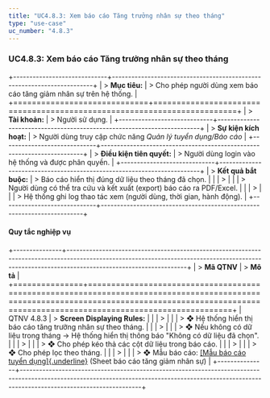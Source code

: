 ```yaml
---
title: "UC4.8.3: Xem báo cáo Tăng trưởng nhân sự theo tháng"
type: "use-case"
uc_number: "4.8.3"
---
```


### UC4.8.3: Xem báo cáo Tăng trưởng nhân sự theo tháng

+-----------------------------+------------------------------------------------------------------------+
| > **Mục tiêu:**             | > Cho phép người dùng xem báo cáo tăng giảm nhân sự trên hệ thống.     |
+=============================+========================================================================+
| > **Tài khoản:**            | > Người sử dụng.                                                       |
+-----------------------------+------------------------------------------------------------------------+
| > **Sự kiện kích hoạt:**    | > Người dùng truy cập chức năng *Quản lý tuyển dụng/Báo cáo*           |
+-----------------------------+------------------------------------------------------------------------+
| > **Điều kiện tiên quyết:** | > Người dùng login vào hệ thống và được phân quyền.                    |
+-----------------------------+------------------------------------------------------------------------+
| > **Kết quả bắt buộc:**     | > Báo cáo hiển thị đúng dữ liệu theo tháng đã chọn.                    |
|                             | >                                                                      |
|                             | > Người dùng có thể tra cứu và kết xuất (export) báo cáo ra PDF/Excel. |
|                             | >                                                                      |
|                             | > Hệ thống ghi log thao tác xem (người dùng, thời gian, hành động).    |
+-----------------------------+------------------------------------------------------------------------+

#### Quy tắc nghiệp vụ

+---------------+-------------------------------------------------------------------------------------------------------------------------------------------------------------------------------------------------+
| > **Mã QTNV** | > **Mô tả**                                                                                                                                                                                     |
+===============+=================================================================================================================================================================================================+
| QTNV 4.8.3    | > **Screen Displaying Rules:**                                                                                                                                                                  |
|               | >                                                                                                                                                                                               |
|               | > ❖ Hệ thống hiển thị báo cáo tăng trưởng nhân sự theo tháng.                                                                                                                                   |
|               | >                                                                                                                                                                                               |
|               | > ❖ Nếu không có dữ liệu trong tháng → Hệ thống hiển thị thông báo "Không có dữ liệu đã chọn".                                                                                                  |
|               | >                                                                                                                                                                                               |
|               | > ❖ Cho phép kéo thả các cột dữ liệu trong báo cáo.                                                                                                                                             |
|               | >                                                                                                                                                                                               |
|               | > ❖ Cho phép lọc theo tháng.                                                                                                                                                                    |
|               | >                                                                                                                                                                                               |
|               | > ❖ Mẫu báo cáo: [[Mẫu báo cáo tuyển dụng]{.underline}](https://docs.google.com/spreadsheets/d/17iosbo6AhkzVM5mYFXglZ1MPuCqiJSstzEkIc5WdkqM/edit?gid=0#gid=0) (Sheet báo cáo tăng giảm nhân sự) |
+---------------+-------------------------------------------------------------------------------------------------------------------------------------------------------------------------------------------------+
